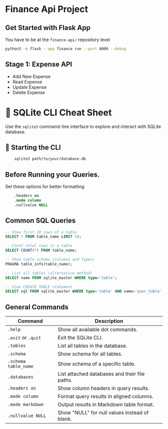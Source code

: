 # Finance Api Project

## Get Started with Flask App
You have to be at the `finance-api/` repository level
```bash
python3 -m flask --app finance run --port 8000 --debug
```

## Stage 1: Expense API
- Add New Expense
- Read Expense
- Update Expense
- Delete Expense


# 📘 SQLite CLI Cheat Sheet

Use the `sqlite3` command-line interface to explore and interact with SQLite database.

## 🏁 Starting the CLI
```bash
    sqlite3 path/to/your/database.db
```

## Before Running your Queries.
Set these options for better formatting
```sql
    .headers on
    .mode column
    .nullvalue NULL
```

## Common SQL Queries
```sql
-- View first 10 rows of a table
SELECT * FROM table_name LIMIT 10;

-- Count total rows in a table
SELECT COUNT(*) FROM table_name;

-- Show table schema (columns and types)
PRAGMA table_info(table_name);

-- List all tables (alternative method)
SELECT name FROM sqlite_master WHERE type='table';

-- View CREATE TABLE statement
SELECT sql FROM sqlite_master WHERE type='table' AND name='your_table';
```

## General Commands
| Command               | Description                                 |
|-----------------------|---------------------------------------------|
| `.help`               | Show all available dot commands.            |
| `.exit` or `.quit`    | Exit the SQLite CLI.                        |
| `.tables`             | List all tables in the database.            |
| `.schema`             | Show schema for all tables.                 |
| `.schema table_name`  | Show schema of a specific table.            |
| `.databases`          | List attached databases and their file paths. |
| `.headers on`         | Show column headers in query results.       |
| `.mode column`        | Format query results in aligned columns.    |
| `.mode markdown`      | Output results in Markdown table format.    |
| `.nullvalue NULL`     | Show "NULL" for null values instead of blank. |
